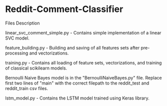 # Reddit-Comment-Classifier

Files Description

linear_svc_comment_simple.py - Contains simple implementation of a 
linear SVC model. <br> 

feature_building.py - Building and saving of all features sets after pre-processing
 and vectorizations. <br>
 
training.py - Contains all loading of feature sets, vectorizations, and 
training of classical scikilearn models. 

Bernoulli Naive Bayes model is in the "BernoulliNaiveBayes.py" file. Replace first two lines
of "main" with the correct filepath to the reddit_test and reddit_train csv files.

lstm_model.py - Contains the LSTM model trained using Keras library. 
